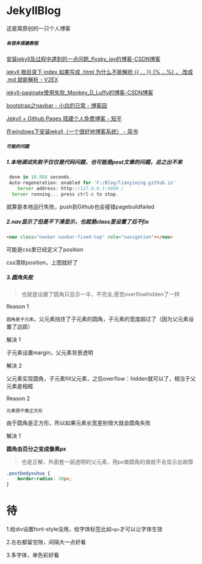 # JekyllBlog
这是窝原创的一只个人博客

##### **`有很多搭建教程`**

[安装jekyll及过程中遇到的一点问题_flysky_jay的博客-CSDN博客](https://blog.csdn.net/flysky_jay/article/details/106397264?utm_medium=distribute.pc_relevant.none-task-blog-title-3&spm=1001.2101.3001.4242)

[jekyll 根目录下 index 如果写成 .html 为什么不能解析 {{ ... }} {% ...%} ， 改成 .md 就能解析 - V2EX](https://www.v2ex.com/t/507598)

[jekyll-paginate使用失败_Monkey_D_Luffy的博客-CSDN博客](https://blog.csdn.net/qq_26508409/article/details/77927593?utm_medium=distribute.pc_relevant.none-task-blog-BlogCommendFromMachineLearnPai2-3.add_param_isCf&depth_1-utm_source=distribute.pc_relevant.none-task-blog-BlogCommendFromMachineLearnPai2-3.add_param_isCf)

[bootstrap之navbar - 小白的日常 - 博客园](https://www.cnblogs.com/jipinglong/p/9032640.html)

[Jekyll + Github Pages 搭建个人免费博客 - 知乎](https://zhuanlan.zhihu.com/p/87225594)

[在windows下安装jekyll（一个很好地博客系统） - 简书](https://www.jianshu.com/p/88e3474cef72)

##### `可能的问题`

##### 1.本地调试失败不仅仅是代码问题，也可能是post文章的问题，总之出不来

```javascript
 done in 10.888 seconds.
 Auto-regeneration: enabled for 'F:/Blog/lianyiming.github.io'
    Server address: http://127.0.0.1:4000 /
  Server running... press ctrl-c to stop.
```

就算是本地运行失败，push到Github也会报错pagebuildfailed

##### 2.nav显示了但是不下滑显示，也就是class里设置了后不fix

```html
<nav class="navbar navbar-fixed-top" role="navigation"></nav>
```

可能是css里已经定义了position

css清除position，上图就好了

##### 3.圆角失败

>  也就是设置了圆角只显示一半，不完全,感觉overflowhidden了一样

Reason 1

`圆角是子元素`，父元素挡住了子元素的圆角，子元素的宽度超过了（因为父元素设置了边距）

解决 1

子元素设置margin，父元素背景透明

解决 2

父元素实现圆角，子元素fill父元素，之后overflow：hidden就可以了，相当于父元素是相框

Reason 2

`元素很不像正方形`

由于圆角是正方形，所以如果元素长宽差别很大就会圆角失败

解决 1

**圆角由百分之变成像素px**

> 也是正解，外面套一层透明的父元素，用px做圆角的值就不会显示出故障

```scss
.postbodyxuhua {
	border-radius: 30px;
}
```



# 待

1.给div设置font-style没用，给字体标签比如`<p>`才可以让字体生效

2.左右都留空隙，间隔大一点好看

3.多字体，单色彩好看